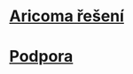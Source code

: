 # [Aricoma řešení](solutions/solutions.md)
<!-- # [Productivity PACK](ProductivityPack/productivity-pack.md) -->
<!-- # [Financial PACK](FinancialPack/finance-pack.md) -->
<!-- # [SK PACK](sk/sk-legislative-pack.md) -->
<!-- # [StreamLine Tools](Streamlinetools/streamlinetools.md) -->
# [Podpora](solutions/support.md)
